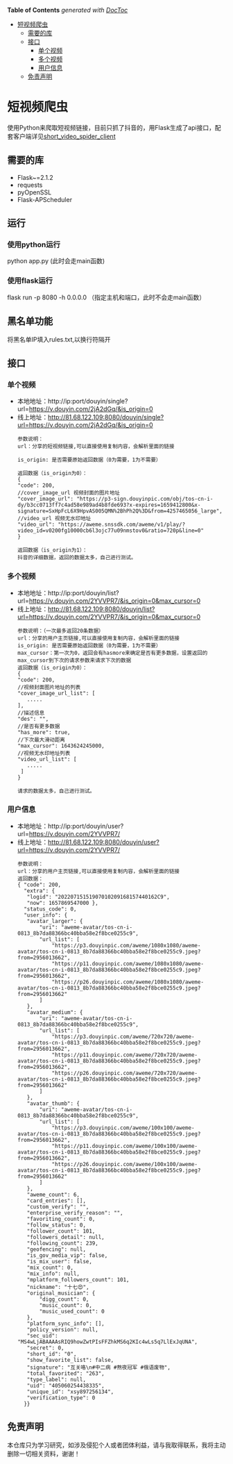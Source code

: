 <!-- START doctoc generated TOC please keep comment here to allow auto update -->
<!-- DON'T EDIT THIS SECTION, INSTEAD RE-RUN doctoc TO UPDATE -->
**Table of Contents**  *generated with [DocToc](https://github.com/thlorenz/doctoc)*

- [短视频爬虫](#%E7%9F%AD%E8%A7%86%E9%A2%91%E7%88%AC%E8%99%AB)
  - [需要的库](#%E9%9C%80%E8%A6%81%E7%9A%84%E5%BA%93)
  - [接口](#%E6%8E%A5%E5%8F%A3)
    - [单个视频](#%E5%8D%95%E4%B8%AA%E8%A7%86%E9%A2%91)
    - [多个视频](#%E5%A4%9A%E4%B8%AA%E8%A7%86%E9%A2%91)
    - [用户信息](#%E7%94%A8%E6%88%B7%E4%BF%A1%E6%81%AF)
  - [免责声明](#%E5%85%8D%E8%B4%A3%E5%A3%B0%E6%98%8E)

<!-- END doctoc generated TOC please keep comment here to allow auto update -->

# 短视频爬虫
使用Python来爬取短视频链接，目前只抓了抖音的，用Flask生成了api接口，配套客户端详见[short_video_spider_client](https://github.com/LuckyLi706/short_video_spider_client)

## 需要的库
  + Flask~=2.1.2
  + requests
  + pyOpenSSL
  + Flask-APScheduler

## 运行
### 使用python运行
python app.py (此时会走main函数)
### 使用flask运行
flask run -p 8080 -h 0.0.0.0 （指定主机和端口，此时不会走main函数）

## 黑名单功能
将黑名单IP填入rules.txt,以换行符隔开

## 接口
### 单个视频
  + 本地地址：http://ip:port/douyin/single?url=https://v.douyin.com/2jA2dGq/&is_origin=0
  + 线上地址：http://81.68.122.109:8080/douyin/single?url=https://v.douyin.com/2jA2dGq/&is_origin=0
    ```
    参数说明：
    url：分享的短视频链接,可以直接使用复制内容，会解析里面的链接
    
    is_origin: 是否需要原始返回数据（0为需要，1为不需要）
    
    返回数据（is_origin为0）：
    {
    "code": 200,
    //cover_image_url 视频封面的图片地址
    "cover_image_url": "https://p3-sign.douyinpic.com/obj/tos-cn-i-dy/b3cc0713ff7c4ad58e989ad4b8fde693?x-expires=1659412800&x-signature=SxHpFcL6X9HpvAS005QMN%2BhPh2Q%3D&from=4257465056_large",
    //video_url 视频无水印地址
    "video_url": "https://aweme.snssdk.com/aweme/v1/play/?video_id=v0200fg10000cb6l3ojc77u09nmstov0&ratio=720p&line=0"
    }

    返回数据（is_origin为1）：
    抖音的详细数据，返回的数据太多，自己进行测试。
    
    ```

### 多个视频
   + 本地地址：http://ip:port/douyin/list?url=https://v.douyin.com/2YVVPR7/&is_origin=0&max_cursor=0
   + 线上地址：http://81.68.122.109:8080/douyin/list?url=https://v.douyin.com/2YVVPR7/&is_origin=0&max_cursor=0
     ```
     参数说明：（一次最多返回20条数据）
     url：分享的用户主页链接,可以直接使用复制内容，会解析里面的链接
     is_origin: 是否需要原始返回数据（0为需要，1为不需要）
     max_cursor：第一次为0，返回会有hasmore来确定是否有更多数据，设置返回的max_cursor到下次的请求参数来请求下次的数据
     返回数据（is_origin为0）：
     {
     "code": 200,
     //视频封面图片地址的列表
     "cover_image_url_list": [
        .....
     ],
     //描述信息
     "des": "",
     //是否有更多数据
     "has_more": true,
     //下次最大滑动距离
     "max_cursor": 1643624245000,
     //视频无水印地址列表
     "video_url_list": [
        .....
      ]
     }

     请求的数据太多，自己进行测试。
     ```

### 用户信息
   + 本地地址：http://ip:port/douyin/user?url=https://v.douyin.com/2YVVPR7/
   + 线上地址：http://81.68.122.109:8080/douyin/user?url=https://v.douyin.com/2YVVPR7/
     ```
     参数说明：
     url：分享的用户主页链接,可以直接使用复制内容，会解析里面的链接
     返回数据：
     { "code": 200,
       "extra": {
        "logid": "20220715151907010209168157440162C9",
        "now": 1657869547000 },
       "status_code": 0,
       "user_info": {
        "avatar_larger": {
            "uri": "aweme-avatar/tos-cn-i-0813_8b7da88366bc40bba58e2f8bce0255c9",
            "url_list": [
                "https://p3.douyinpic.com/aweme/1080x1080/aweme-avatar/tos-cn-i-0813_8b7da88366bc40bba58e2f8bce0255c9.jpeg?from=2956013662",
                "https://p11.douyinpic.com/aweme/1080x1080/aweme-avatar/tos-cn-i-0813_8b7da88366bc40bba58e2f8bce0255c9.jpeg?from=2956013662",
                "https://p26.douyinpic.com/aweme/1080x1080/aweme-avatar/tos-cn-i-0813_8b7da88366bc40bba58e2f8bce0255c9.jpeg?from=2956013662"
            ]
        },
        "avatar_medium": {
            "uri": "aweme-avatar/tos-cn-i-0813_8b7da88366bc40bba58e2f8bce0255c9",
            "url_list": [
                "https://p3.douyinpic.com/aweme/720x720/aweme-avatar/tos-cn-i-0813_8b7da88366bc40bba58e2f8bce0255c9.jpeg?from=2956013662",
                "https://p11.douyinpic.com/aweme/720x720/aweme-avatar/tos-cn-i-0813_8b7da88366bc40bba58e2f8bce0255c9.jpeg?from=2956013662",
                "https://p26.douyinpic.com/aweme/720x720/aweme-avatar/tos-cn-i-0813_8b7da88366bc40bba58e2f8bce0255c9.jpeg?from=2956013662"
            ]
        },
        "avatar_thumb": {
            "uri": "aweme-avatar/tos-cn-i-0813_8b7da88366bc40bba58e2f8bce0255c9",
            "url_list": [
                "https://p3.douyinpic.com/aweme/100x100/aweme-avatar/tos-cn-i-0813_8b7da88366bc40bba58e2f8bce0255c9.jpeg?from=2956013662",
                "https://p11.douyinpic.com/aweme/100x100/aweme-avatar/tos-cn-i-0813_8b7da88366bc40bba58e2f8bce0255c9.jpeg?from=2956013662",
                "https://p26.douyinpic.com/aweme/100x100/aweme-avatar/tos-cn-i-0813_8b7da88366bc40bba58e2f8bce0255c9.jpeg?from=2956013662"
            ]
        },
        "aweme_count": 6,
        "card_entries": [],
        "custom_verify": "",
        "enterprise_verify_reason": "",
        "favoriting_count": 0,
        "follow_status": 0,
        "follower_count": 101,
        "followers_detail": null,
        "following_count": 239,
        "geofencing": null,
        "is_gov_media_vip": false,
        "is_mix_user": false,
        "mix_count": 0,
        "mix_info": null,
        "mplatform_followers_count": 101,
        "nickname": "十七😍",
        "original_musician": {
            "digg_count": 0,
            "music_count": 0,
            "music_used_count": 0
        },
        "platform_sync_info": [],
        "policy_version": null,
        "sec_uid": "MS4wLjABAAAAsRIQ9howZwtPIsFFZhkMS6q2KIc4wLs5q7LlExJqUNA",
        "secret": 0,
        "short_id": "0",
        "show_favorite_list": false,
        "signature": "互关咯\n#中二病 #熬夜冠军 #俄语废物",
        "total_favorited": "263",
        "type_label": null,
        "uid": "405060254438335",
        "unique_id": "xsy897256134",
        "verification_type": 0
       }}    
       ```
## 免责声明
本仓库只为学习研究，如涉及侵犯个人或者团体利益，请与我取得联系，我将主动删除一切相关资料，谢谢！